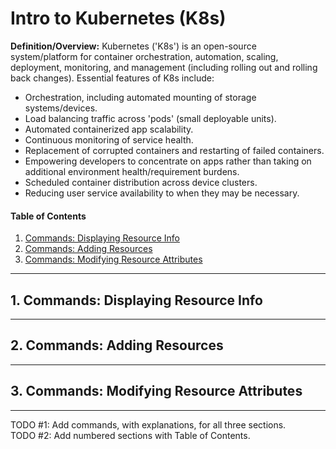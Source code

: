 # Intro to Kubernetes (K8s)
**Definition/Overview:** Kubernetes ('K8s') is an open-source system/platform for container orchestration, automation, scaling, deployment, monitoring, and management (including rolling out and rolling back changes). Essential features of K8s include:

* Orchestration, including automated mounting of storage systems/devices.
* Load balancing traffic across 'pods' (small deployable units).
* Automated containerized app scalability.
* Continuous monitoring of service health.
* Replacement of corrupted containers and restarting of failed containers.
* Empowering developers to concentrate on apps rather than taking on additional environment health/requirement burdens.
* Scheduled container distribution across device clusters.
* Reducing user service availability to when they may be necessary.
  
#### Table of Contents
  
1. [Commands: Displaying Resource Info](#cmds-info)
2. [Commands: Adding Resources](#cmds-adding)
3. [Commands: Modifying Resource Attributes](#cmds-attrs)
  
<hr />
  
## 1. <a name="cmds-info">Commands: Displaying Resource Info
  
<hr />
  
## 2. <a name="cmds-adding">Commands: Adding Resources
  
<hr />
  
## 3. <a name="cmds-attrs"> Commands: Modifying Resource Attributes
  
<hr />
  
TODO #1: Add commands, with explanations, for all three sections.  
TODO #2: Add numbered sections with Table of Contents.
